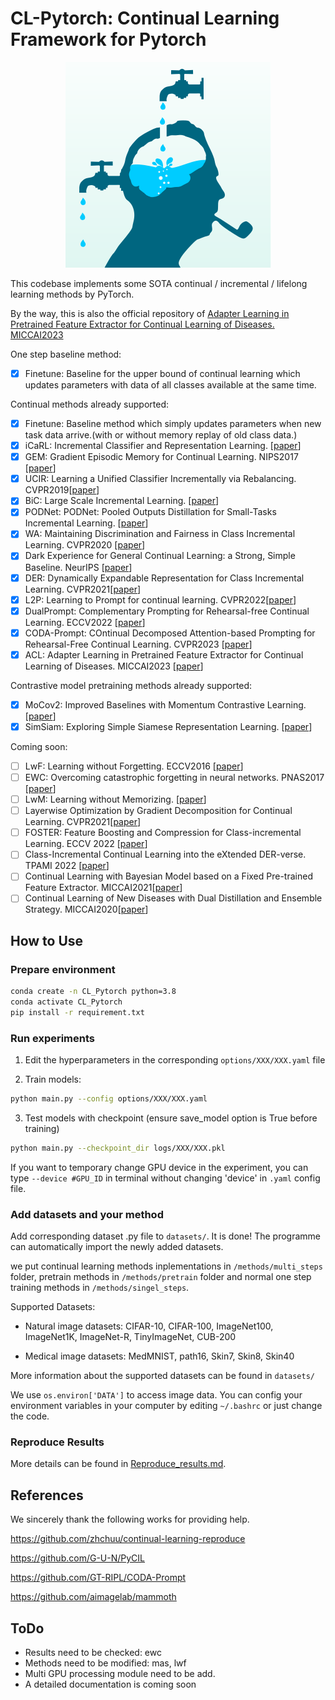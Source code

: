 # CL-Pytorch: Continual Learning Framework for Pytorch

<div align=center>
  <img src="imgs/Learning_and_forgetting.png">
</div>

This codebase implements some SOTA continual / incremental / lifelong learning methods by PyTorch.

By the way, this is also the official repository of [Adapter Learning in Pretrained Feature Extractor for Continual Learning of Diseases. MICCAI2023](https://arxiv.org/abs/2304.09042)

One step baseline method:

- [x] Finetune: Baseline for the upper bound of continual learning which updates parameters with data of all classes available at the same time.

Continual methods already supported:

- [x] Finetune: Baseline method which simply updates parameters when new task data arrive.(with or without memory replay of old class data.)
- [x] iCaRL: Incremental Classifier and Representation Learning. [[paper](https://arxiv.org/abs/1611.07725)]
- [x] GEM: Gradient Episodic Memory for Continual Learning. NIPS2017 [[paper](https://arxiv.org/abs/1706.08840)]
- [x] UCIR: Learning a Unified Classifier Incrementally via Rebalancing. CVPR2019[[paper](https://openaccess.thecvf.com/content_CVPR_2019/html/Hou_Learning_a_Unified_Classifier_Incrementally_via_Rebalancing_CVPR_2019_paper.html)]
- [x] BiC: Large Scale Incremental Learning. [[paper](https://arxiv.org/abs/1905.13260)]
- [x] PODNet: PODNet: Pooled Outputs Distillation for Small-Tasks Incremental Learning. [[paper](https://arxiv.org/abs/2004.13513)]
- [x] WA: Maintaining Discrimination and Fairness in Class Incremental Learning. CVPR2020 [[paper](https://arxiv.org/abs/1911.07053)]
- [x] Dark Experience for General Continual Learning: a Strong, Simple Baseline. NeurIPS [[paper](https://arxiv.org/abs/2004.07211)]
- [x] DER: Dynamically Expandable Representation for Class Incremental Learning. CVPR2021[[paper](https://arxiv.org/abs/2103.16788)]
- [x] L2P: Learning to Prompt for continual learning. CVPR2022[[paper](https://arxiv.org/abs/2112.08654)]
- [x] DualPrompt: Complementary Prompting for Rehearsal-free Continual Learning. ECCV2022 [[paper](https://arxiv.org/abs/2204.04799)]
- [x] CODA-Prompt: COntinual Decomposed Attention-based Prompting for Rehearsal-Free Continual Learning. CVPR2023 [[paper](https://arxiv.org/abs/2211.13218)]
- [x] ACL: Adapter Learning in Pretrained Feature Extractor for Continual Learning of Diseases. MICCAI2023 [[paper](https://arxiv.org/abs/2304.09042)]

Contrastive model pretraining methods already supported:

- [x] MoCov2: Improved Baselines with Momentum Contrastive Learning. [[paper](https://arxiv.org/abs/2003.04297)]
- [x] SimSiam: Exploring Simple Siamese Representation Learning. [[paper](https://arxiv.org/abs/2011.10566)]

Coming soon:
- [ ] LwF:  Learning without Forgetting. ECCV2016 [[paper](https://arxiv.org/abs/1606.09282)]
- [ ] EWC: Overcoming catastrophic forgetting in neural networks. PNAS2017 [[paper](https://arxiv.org/abs/1612.00796)]
- [ ] LwM: Learning without Memorizing. [[paper](https://arxiv.org/abs/1811.08051)]
- [ ] Layerwise Optimization by Gradient Decomposition for Continual Learning. CVPR2021[[paper](https://arxiv.org/abs/2105.07561v1)]
- [ ] FOSTER: Feature Boosting and Compression for Class-incremental Learning. ECCV 2022 [[paper](https://arxiv.org/abs/2204.04662)]
- [ ] Class-Incremental Continual Learning into the eXtended DER-verse. TPAMI 2022 [[paper](https://arxiv.org/abs/2201.00766)]
- [ ] Continual Learning with Bayesian Model based on a Fixed Pre-trained Feature Extractor. MICCAI2021[[paper](https://arxiv.org/abs/2204.13349)]
- [ ] Continual Learning of New Diseases with Dual Distillation and Ensemble Strategy. MICCAI2020[[paper](https://www.researchgate.net/publication/346015733_Continual_Learning_of_New_Diseases_with_Dual_Distillation_and_Ensemble_Strategy)]

## How to Use

### Prepare environment

```bash
conda create -n CL_Pytorch python=3.8
conda activate CL_Pytorch
pip install -r requirement.txt
```

### Run experiments

1. Edit the hyperparameters in the corresponding `options/XXX/XXX.yaml` file

2. Train models:

```bash
python main.py --config options/XXX/XXX.yaml
```

3. Test models with checkpoint (ensure save_model option is True before training)

```bash
python main.py --checkpoint_dir logs/XXX/XXX.pkl
```

If you want to temporary change GPU device in the experiment, you can type `--device #GPU_ID` in terminal without changing 'device' in `.yaml` config file.

### Add datasets and your method

Add corresponding dataset .py file to `datasets/`. It is done! The programme can automatically import the newly added datasets.

we put continual learning methods inplementations in `/methods/multi_steps` folder, pretrain methods in `/methods/pretrain` folder and normal one step training methods in `/methods/singel_steps`.

Supported Datasets:

- Natural image datasets: CIFAR-10, CIFAR-100, ImageNet100, ImageNet1K, ImageNet-R, TinyImageNet, CUB-200

- Medical image datasets: MedMNIST, path16, Skin7, Skin8, Skin40

More information about the supported datasets can be found in `datasets/`

We use `os.environ['DATA']` to access image data. You can config your environment variables in your computer by editing `~/.bashrc` or just change the code.

### Reproduce Results
More details can be found in [Reproduce_results.md](./Reproduce_results.md).

## References

We sincerely thank the following works for providing help.

https://github.com/zhchuu/continual-learning-reproduce

https://github.com/G-U-N/PyCIL

https://github.com/GT-RIPL/CODA-Prompt

https://github.com/aimagelab/mammoth

## ToDo

- Results need to be checked: ewc
- Methods need to be modified: mas, lwf
- Multi GPU processing module need to be add.
- A detailed documentation is coming soon

